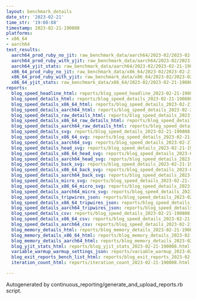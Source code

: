 ```yaml
---
layout: benchmark_details
date_str: '2023-02-21'
time_str: '19:08:08'
timestamp: 2023-02-21-190808
platforms:
- x86_64
- aarch64
test_results:
  aarch64_prod_ruby_no_jit: raw_benchmark_data/aarch64/2023-02/2023-02-21-190808_basic_benchmark_aarch64_prod_ruby_no_jit.json
  aarch64_prod_ruby_with_yjit: raw_benchmark_data/aarch64/2023-02/2023-02-21-190808_basic_benchmark_aarch64_prod_ruby_with_yjit.json
  aarch64_yjit_stats: raw_benchmark_data/aarch64/2023-02/2023-02-21-190808_basic_benchmark_aarch64_yjit_stats.json
  x86_64_prod_ruby_no_jit: raw_benchmark_data/x86_64/2023-02/2023-02-21-190808_basic_benchmark_x86_64_prod_ruby_no_jit.json
  x86_64_prod_ruby_with_yjit: raw_benchmark_data/x86_64/2023-02/2023-02-21-190808_basic_benchmark_x86_64_prod_ruby_with_yjit.json
  x86_64_yjit_stats: raw_benchmark_data/x86_64/2023-02/2023-02-21-190808_basic_benchmark_x86_64_yjit_stats.json
reports:
  blog_speed_headline_html: reports/blog_speed_headline_2023-02-21-190808.html
  blog_speed_details_html: reports/blog_speed_details_2023-02-21-190808.html
  blog_speed_details_x86_64_html: reports/blog_speed_details_2023-02-21-190808.x86_64.html
  blog_speed_details_aarch64_html: reports/blog_speed_details_2023-02-21-190808.aarch64.html
  blog_speed_details_raw_details_html: reports/blog_speed_details_2023-02-21-190808.raw_details.html
  blog_speed_details_x86_64_raw_details_html: reports/blog_speed_details_2023-02-21-190808.x86_64.raw_details.html
  blog_speed_details_aarch64_raw_details_html: reports/blog_speed_details_2023-02-21-190808.aarch64.raw_details.html
  blog_speed_details_svg: reports/blog_speed_details_2023-02-21-190808.svg
  blog_speed_details_x86_64_svg: reports/blog_speed_details_2023-02-21-190808.x86_64.svg
  blog_speed_details_aarch64_svg: reports/blog_speed_details_2023-02-21-190808.aarch64.svg
  blog_speed_details_head_svg: reports/blog_speed_details_2023-02-21-190808.head.svg
  blog_speed_details_x86_64_head_svg: reports/blog_speed_details_2023-02-21-190808.x86_64.head.svg
  blog_speed_details_aarch64_head_svg: reports/blog_speed_details_2023-02-21-190808.aarch64.head.svg
  blog_speed_details_back_svg: reports/blog_speed_details_2023-02-21-190808.back.svg
  blog_speed_details_x86_64_back_svg: reports/blog_speed_details_2023-02-21-190808.x86_64.back.svg
  blog_speed_details_aarch64_back_svg: reports/blog_speed_details_2023-02-21-190808.aarch64.back.svg
  blog_speed_details_micro_svg: reports/blog_speed_details_2023-02-21-190808.micro.svg
  blog_speed_details_x86_64_micro_svg: reports/blog_speed_details_2023-02-21-190808.x86_64.micro.svg
  blog_speed_details_aarch64_micro_svg: reports/blog_speed_details_2023-02-21-190808.aarch64.micro.svg
  blog_speed_details_tripwires_json: reports/blog_speed_details_2023-02-21-190808.tripwires.json
  blog_speed_details_x86_64_tripwires_json: reports/blog_speed_details_2023-02-21-190808.x86_64.tripwires.json
  blog_speed_details_aarch64_tripwires_json: reports/blog_speed_details_2023-02-21-190808.aarch64.tripwires.json
  blog_speed_details_csv: reports/blog_speed_details_2023-02-21-190808.csv
  blog_speed_details_x86_64_csv: reports/blog_speed_details_2023-02-21-190808.x86_64.csv
  blog_speed_details_aarch64_csv: reports/blog_speed_details_2023-02-21-190808.aarch64.csv
  blog_memory_details_html: reports/blog_memory_details_2023-02-21-190808.html
  blog_memory_details_x86_64_html: reports/blog_memory_details_2023-02-21-190808.x86_64.html
  blog_memory_details_aarch64_html: reports/blog_memory_details_2023-02-21-190808.aarch64.html
  blog_yjit_stats_html: reports/blog_yjit_stats_2023-02-21-190808.html
  variable_warmup_warmup_settings_json: reports/variable_warmup_2023-02-21-190808.warmup_settings.json
  blog_exit_reports_bench_list_html: reports/blog_exit_reports_2023-02-21-190808.bench_list.html
  iteration_count_html: reports/iteration_count_2023-02-21-190808.html

---
```

Autogenerated by continuous_reporting/generate_and_upload_reports.rb script.
